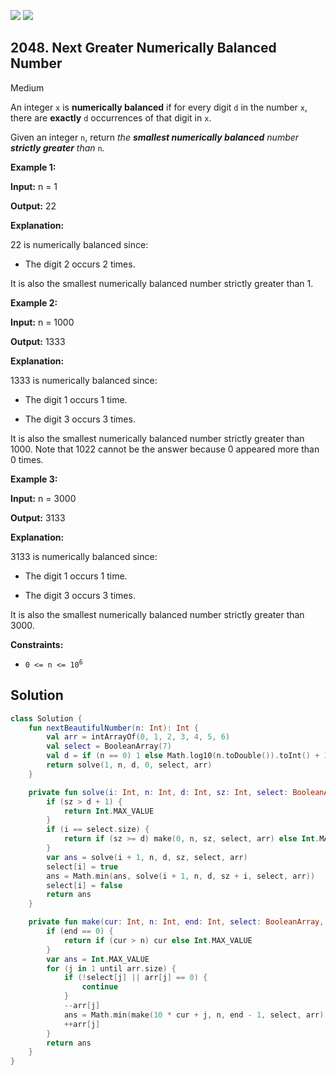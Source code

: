 [![](https://img.shields.io/github/stars/javadev/LeetCode-in-Kotlin?label=Stars&style=flat-square)](https://github.com/javadev/LeetCode-in-Kotlin)
[![](https://img.shields.io/github/forks/javadev/LeetCode-in-Kotlin?label=Fork%20me%20on%20GitHub%20&style=flat-square)](https://github.com/javadev/LeetCode-in-Kotlin/fork)

## 2048\. Next Greater Numerically Balanced Number

Medium

An integer `x` is **numerically balanced** if for every digit `d` in the number `x`, there are **exactly** `d` occurrences of that digit in `x`.

Given an integer `n`, return _the **smallest numerically balanced** number **strictly greater** than_ `n`_._

**Example 1:**

**Input:** n = 1

**Output:** 22

**Explanation:** 

22 is numerically balanced since: 

- The digit 2 occurs 2 times. 
  
It is also the smallest numerically balanced number strictly greater than 1.

**Example 2:**

**Input:** n = 1000

**Output:** 1333

**Explanation:** 

1333 is numerically balanced since:

- The digit 1 occurs 1 time. 

- The digit 3 occurs 3 times. 
  
It is also the smallest numerically balanced number strictly greater than 1000. Note that 1022 cannot be the answer because 0 appeared more than 0 times.

**Example 3:**

**Input:** n = 3000

**Output:** 3133

**Explanation:** 

3133 is numerically balanced since: 

- The digit 1 occurs 1 time. 

- The digit 3 occurs 3 times. 
  
It is also the smallest numerically balanced number strictly greater than 3000.

**Constraints:**

*   <code>0 <= n <= 10<sup>6</sup></code>

## Solution

```kotlin
class Solution {
    fun nextBeautifulNumber(n: Int): Int {
        val arr = intArrayOf(0, 1, 2, 3, 4, 5, 6)
        val select = BooleanArray(7)
        val d = if (n == 0) 1 else Math.log10(n.toDouble()).toInt() + 1
        return solve(1, n, d, 0, select, arr)
    }

    private fun solve(i: Int, n: Int, d: Int, sz: Int, select: BooleanArray, arr: IntArray): Int {
        if (sz > d + 1) {
            return Int.MAX_VALUE
        }
        if (i == select.size) {
            return if (sz >= d) make(0, n, sz, select, arr) else Int.MAX_VALUE
        }
        var ans = solve(i + 1, n, d, sz, select, arr)
        select[i] = true
        ans = Math.min(ans, solve(i + 1, n, d, sz + i, select, arr))
        select[i] = false
        return ans
    }

    private fun make(cur: Int, n: Int, end: Int, select: BooleanArray, arr: IntArray): Int {
        if (end == 0) {
            return if (cur > n) cur else Int.MAX_VALUE
        }
        var ans = Int.MAX_VALUE
        for (j in 1 until arr.size) {
            if (!select[j] || arr[j] == 0) {
                continue
            }
            --arr[j]
            ans = Math.min(make(10 * cur + j, n, end - 1, select, arr), ans)
            ++arr[j]
        }
        return ans
    }
}
```